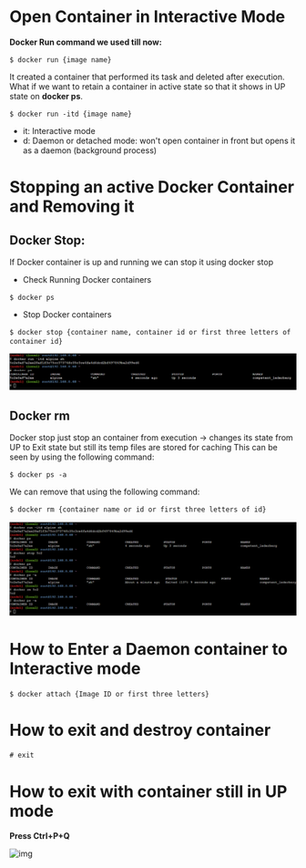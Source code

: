 # Open Container in Interactive Mode

**Docker Run command we used till now:**

```
$ docker run {image name}
```
It created a container that performed its task and deleted after execution.
What if we want to retain a container in active state so that it shows in UP state on **docker ps**.

```
$ docker run -itd {image name}
```
* it: Interactive mode
* d: Daemon or detached mode: won't open container in front but opens it as a daemon (background process)

# Stopping an active Docker Container and Removing it

## Docker Stop:

If Docker container is up and running we can stop it using docker stop

* Check Running Docker containers

```
$ docker ps
```

* Stop Docker containers

```
$ docker stop {container name, container id or first three letters of container id}
```

![img](img/4_d.png)

## Docker rm

Docker stop just stop an container from execution -> changes its state from UP to Exit state but still its temp files are stored for caching
This can be seen by using the following command:

```
$ docker ps -a
```

We can remove that using the following command:

```
$ docker rm {container name or id or first three letters of id}
```

![img](img/4_stop_rm.png)

# How to Enter a Daemon container to Interactive mode

```
$ docker attach {Image ID or first three letters}
```

# How to exit and destroy container

```
# exit
```

# How to exit with container still in UP mode

**Press Ctrl+P+Q**

![img](img/4_end.pnh)

